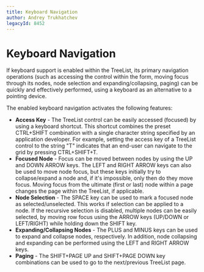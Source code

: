 ```yaml
---
title: Keyboard Navigation
author: Andrey Trukhatchev
legacyId: 8452
---
```

# Keyboard Navigation
If keyboard support is enabled within the TreeList, its primary navigation operations (such as accessing the control within the form, moving focus through its nodes, node selection and expanding/collapsing, paging) can be quickly and effectively performed, using a keyboard as an alternative to a pointing device.

The enabled keyboard navigation activates the following features:
* **Access Key** - The TreeList control can be easily accessed (focused) by using a keyboard shortcut. This shortcut combines the preset CTRL+SHIFT combination with a single character string specified by an application developer. For example, setting the access key of a TreeList control to the string "T" indicates that an end-user can navigate to the grid by pressing CTRL+SHIFT+T.
* **Focused Node** - Focus can be moved between nodes by using the UP and DOWN ARROW keys. The LEFT and RIGHT ARROW keys can also be used to move node focus, but these keys initially try to collapse/expand a node and, if it's impossible, only then do they move focus. Moving focus from the ultimate (first or last) node within a page changes the page within the TreeList, if applicable.
* **Node Selection** - The SPACE key can be used to mark a focused node as selected/unselected. This works if selection can be applied to a node. If the recursive selection is disabled, multiple nodes can be easily selected, by moving row focus using the ARROW keys (UP/DOWN or LEFT/RIGHT) while holding down the SHIFT key.
* **Expanding/Collapsing Nodes** - The PLUS and MINUS keys can be used to expand and collapse nodes, respectively. In addition, node collapsing and expanding can be performed using the LEFT and RIGHT ARROW keys.
* **Paging** - The SHIFT+PAGE UP and SHIFT+PAGE DOWN key combinations can be used to go to the next/previous TreeList page.